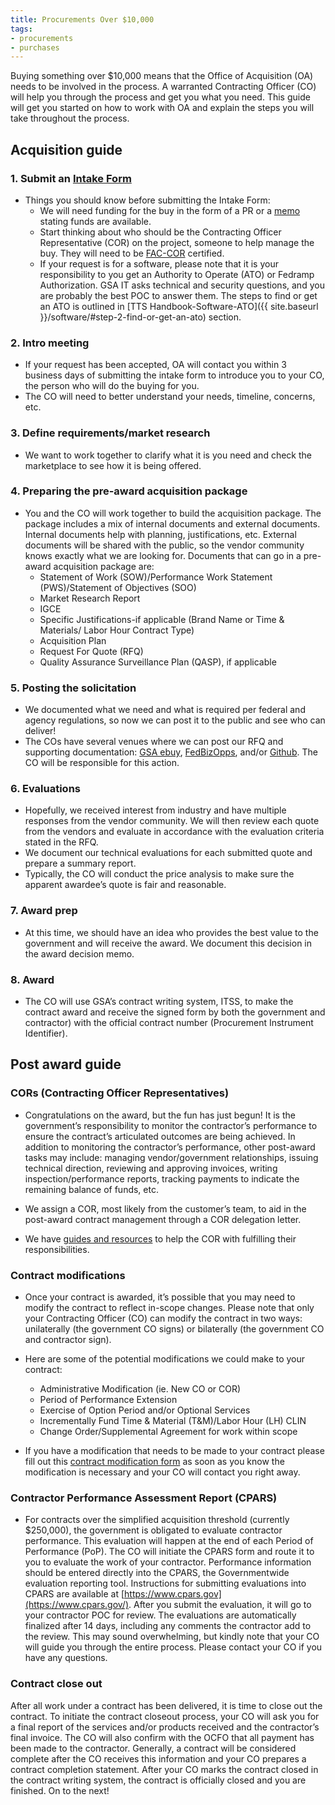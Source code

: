 ```yaml
---
title: Procurements Over $10,000
tags:
- procurements
- purchases
---
```


Buying something over $10,000 means that the Office of Acquisition (OA) needs to be involved in the process. A warranted Contracting Officer (CO) will help you through the process and get you what you need. This guide will get you started on how to work with OA and explain the steps you will take throughout the process.

## Acquisition guide

### 1. Submit an [Intake Form](https://docs.google.com/forms/d/1SGtfqzHSdSOfFpk21hbLrv1vXVIHYGr3Hew5qhyCnq4/edit) 

- Things you should know before submitting the Intake Form:
  - We will need funding for the buy in the form of a PR or a [memo](https://docs.google.com/document/d/1tayJSTcge_jUEM7BWQvX2Tw_oexv6XhecTkJsawGknw/edit) stating funds are available.
  - Start thinking about who should be the Contracting Officer Representative (COR) on the project, someone to help manage the buy. They will need to be [FAC-COR](https://docs.google.com/document/d/1HzbEv6yQn6pWYl1MDImeLW6ShedcRsekSCBe54Nsnc8/edit#heading=h.aizxbe137goh) certified.
  - If your request is for a software, please note that it is your responsibility to you get an Authority to Operate (ATO) or Fedramp Authorization. GSA IT asks technical and security questions, and you are probably the best POC to answer them. The steps to find or get an ATO is outlined in [TTS Handbook-Software-ATO]({{ site.baseurl }}/software/#step-2-find-or-get-an-ato) section.

### 2. Intro meeting

- If your request has been accepted, OA will contact you within 3 business days of submitting the intake form to introduce you to your CO, the person who will do the buying for you.
- The CO will need to better understand your needs, timeline, concerns, etc. 

### 3. Define requirements/market research

- We want to work together to clarify what it is you need and check the marketplace to see how it is being offered. 

### 4. Preparing the pre-award acquisition package

- You and the CO will work together to build the acquisition package. The package includes a mix of internal documents and external documents. Internal documents help with planning, justifications, etc. External documents will be shared with the public, so the vendor community knows exactly what we are looking for. Documents that can go in a pre-award acquisition package are:
  - Statement of Work (SOW)/Performance Work Statement (PWS)/Statement of Objectives (SOO)
  - Market Research Report
  - IGCE 
  - Specific Justifications-if applicable (Brand Name or Time & Materials/ Labor Hour Contract Type)  
  - Acquisition Plan
  - Request For Quote (RFQ)
  - Quality Assurance Surveillance Plan (QASP), if applicable
  
### 5. Posting the solicitation
  
- We documented what we need and what is required per federal and agency regulations, so now we can post it to the public and see who can deliver!
- The COs have several venues where we can post our RFQ and supporting documentation: [GSA ebuy](https://www.ebuy.gsa.gov/), [FedBizOpps](https://www.fbo.gov/), and/or [Github](https://github.com/). The CO will be responsible for this action. 

### 6. Evaluations

- Hopefully, we received interest from industry and have multiple responses from the vendor community. We will then review each quote from the vendors and evaluate in accordance with the evaluation criteria stated in the RFQ. 
- We document our technical evaluations for each submitted quote and prepare a summary report.
- Typically, the CO will conduct the price analysis to make sure the apparent awardee’s quote is fair and reasonable.

### 7. Award prep

- At this time, we should have an idea who provides the best value to the government and will receive the award. We document this decision in the award decision memo.

### 8. Award

- The CO will use GSA’s contract writing system, ITSS, to make the contract award and receive the signed form by both the government and contractor) with the official contract number (Procurement Instrument Identifier).

## Post award guide

### CORs (Contracting Officer Representatives)

- Congratulations on the award, but the fun has just begun! It is the government’s responsibility to monitor the contractor’s performance to ensure the contract’s articulated outcomes are being achieved. In addition to monitoring the contractor’s performance, other post-award tasks may include: managing vendor/government relationships, issuing technical direction, reviewing and approving invoices, writing inspection/performance reports, tracking payments to indicate the remaining balance of funds, etc. 

- We assign a COR, most likely from the customer’s team, to aid in the post-award contract management through a COR delegation letter. 

- We have [guides and resources](https://drive.google.com/drive/folders/0BxTwA-UymFarOTZBRVFLYkdvcFU) to help the COR with fulfilling their responsibilities.

### Contract modifications

- Once your contract is awarded, it’s possible that you may need to modify the contract to reflect in-scope changes. Please note that only your Contracting Officer (CO) can modify the contract in two ways: unilaterally (the government CO signs) or bilaterally (the government CO and contractor sign). 

- Here are some of the potential modifications we could make to your contract:

  - Administrative Modification (ie. New CO or COR)
  - Period of Performance Extension 
  - Exercise of Option Period and/or Optional Services 
  - Incrementally Fund Time & Material (T&M)/Labor Hour (LH) CLIN 
  - Change Order/Supplemental Agreement for work within scope

- If you have a modification that needs to be made to your contract please fill out this [contract modification form](https://docs.google.com/forms/d/e/1FAIpQLSem56QHnAqOiUYlGltNIFugRtWn_QAA43L_LGF0-jK3p5Q-kw/viewform) as soon as you know the modification is necessary and your CO will contact you right away.

### Contractor Performance Assessment Report (CPARS)

- For contracts over the simplified acquisition threshold (currently $250,000), the government is obligated to evaluate contractor performance. This evaluation will happen at the end of each Period of Performance (PoP). The CO will initiate the CPARS form and route it to you to evaluate the work of your contractor. Performance information should be entered directly into the CPARS, the Governmentwide evaluation reporting tool. Instructions for submitting evaluations into CPARS are available at [https://www.cpars.gov](https://www.cpars.gov/). After you submit the evaluation, it will go to your contractor POC for review. The evaluations are automatically finalized after 14 days, including any comments the contractor add to the review. This may sound overwhelming, but kindly note that your CO will guide you through the entire process. Please contact your CO if you have any questions. 

### Contract close out

After all work under a contract has been delivered, it is time to close out the contract. To initiate the contract closeout process, your CO will ask you for a final report of the services and/or products received and the contractor’s final invoice. The CO will also confirm with the OCFO that all payment has been made to the contractor. Generally, a contract will be considered complete after the CO receives this information and your CO prepares a contract completion statement. After your CO marks the contract closed in the contract writing system, the contract is officially closed and you are finished. On to the next!
